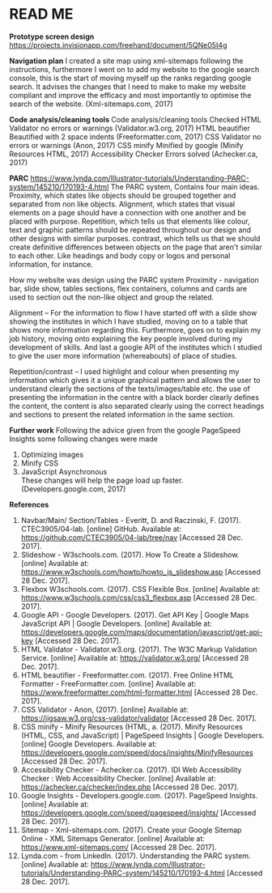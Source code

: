 # READ ME

**Prototype screen design**
https://projects.invisionapp.com/freehand/document/5QNe05I4g

**Navigation plan**
I created a site map using xml-sitemaps following the instructions, furthermore I went on to add my website to the google search console, this is the start of moving myself up the ranks regarding google search. It advises the changes that I need to make to make my website compliant and improve the efficacy and most importantly to optimise the search of the website. (Xml-sitemaps.com, 2017)

**Code analysis/cleaning tools**
Code analysis/cleaning tools	Checked
HTML Validator	no errors or warnings (Validator.w3.org, 2017)
HTML beautifier	Beautified with 2 space indents (Freeformatter.com, 2017)
CSS Validator	no errors or warnings (Anon, 2017)
CSS minify	Minified by google (Minify Resources HTML, 2017)
Accessibility Checker	Errors solved (Achecker.ca, 2017)
	

**PARC**
https://www.lynda.com/Illustrator-tutorials/Understanding-PARC-system/145210/170193-4.html
The PARC system, Contains four main ideas.
 Proximity, which states like objects should be grouped together and separated from non like objects. 
Alignment, which states that visual elements on a page should have a connection with one another and be placed with purpose. 
Repetition, which tells us that elements like colour, text and graphic patterns should be repeated throughout our design and other designs with similar purposes.
contrast, which tells us that we should create definitive differences between objects on the page that aren't similar to each other. Like headings and body copy or logos and personal information, for instance.

How my website was design using the PARC system
Proximity -  navigation bar, slide show, tables sections, flex containers, columns and cards are used to section out the non-like object and group the related.

Alignment – For the information to flow I have started off with a slide show showing the institutes in which I have studied, moving on to a table that shows more information regarding this. Furthermore, goes on to explain my job history, moving onto explaining the key people involved during my development of skills. And last a google API of the institutes which I studied to give the user more information (whereabouts) of place of studies.

Repetition/contrast – I used highlight and colour when presenting my information which gives it a unique graphical pattern and allows the user to understand clearly the sections of the texts/images/table etc. the use of presenting the information in the centre with a black border clearly defines the content, the content is also separated clearly using the correct headings and sections to present the related information in the same section.

**Further work**
Following the advice given from the google PageSpeed Insights some following changes were made 
1.	Optimizing images 
2.	Minify CSS
3.	JavaScript Asynchronous  
These changes will help the page load up faster. (Developers.google.com, 2017)


**References**
1. Navbar/Main/ Section/Tables - Everitt, D. and Raczinski, F. (2017). CTEC3905/04-lab. [online] GitHub. Available at: https://github.com/CTEC3905/04-lab/tree/nav [Accessed 28 Dec. 2017].
2. Slideshow - W3schools.com. (2017). How To Create a Slideshow. [online] Available at: https://www.w3schools.com/howto/howto_js_slideshow.asp [Accessed 28 Dec. 2017].
3. Flexbox W3schools.com. (2017). CSS Flexible Box. [online] Available at: https://www.w3schools.com/css/css3_flexbox.asp [Accessed 28 Dec. 2017].
4. Google API - Google Developers. (2017). Get API Key  |  Google Maps JavaScript API  |  Google Developers. [online] Available at: https://developers.google.com/maps/documentation/javascript/get-api-key [Accessed 28 Dec. 2017].
5. HTML Validator - Validator.w3.org. (2017). The W3C Markup Validation Service. [online] Available at: https://validator.w3.org/ [Accessed 28 Dec. 2017].
6. HTML beautifier - Freeformatter.com. (2017). Free Online HTML Formatter - FreeFormatter.com. [online] Available at: https://www.freeformatter.com/html-formatter.html [Accessed 28 Dec. 2017].
7. CSS Validator - Anon, (2017). [online] Available at: https://jigsaw.w3.org/css-validator/validator [Accessed 28 Dec. 2017].
8. CSS minify - Minify Resources (HTML, a. (2017). Minify Resources (HTML, CSS, and JavaScript)  |  PageSpeed Insights  |  Google Developers. [online] Google Developers. Available at: https://developers.google.com/speed/docs/insights/MinifyResources [Accessed 28 Dec. 2017].
9. Accessibility Checker - Achecker.ca. (2017). IDI Web Accessibility Checker : Web Accessibility Checker. [online] Available at: https://achecker.ca/checker/index.php [Accessed 28 Dec. 2017].
10. Google Insights - Developers.google.com. (2017). PageSpeed Insights. [online] Available at: https://developers.google.com/speed/pagespeed/insights/ [Accessed 28 Dec. 2017].
11. Sitemap - Xml-sitemaps.com. (2017). Create your Google Sitemap Online - XML Sitemaps Generator. [online] Available at: https://www.xml-sitemaps.com/ [Accessed 28 Dec. 2017].
12. Lynda.com - from LinkedIn. (2017). Understanding the PARC system. [online] Available at: https://www.lynda.com/Illustrator-tutorials/Understanding-PARC-system/145210/170193-4.html [Accessed 28 Dec. 2017].





